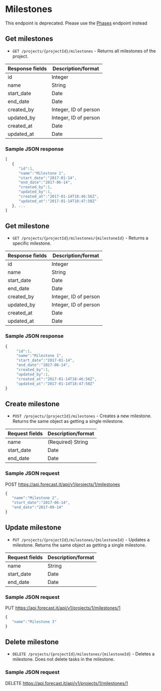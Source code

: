 # Milestones

This endpoint is deprecated. Please use the [Phases](../sections/phases.md#phases) endpoint instead

## Get milestones

- `GET /projects/{projectId}/milestones` - Returns all milestones of the project.

| Response fields | Description/format    |
| --------------- | --------------------- |
| id              | Integer               |
| name            | String                |
| start_date      | Date                  |
| end_date        | Date                  |
| created_by      | Integer, ID of person |
| updated_by      | Integer, ID of person |
| created_at      | Date                  |
| updated_at      | Date                  |

### Sample JSON response

```javascript
[
   {
      "id":1,
      "name":"Milestone 1",
      "start_date":"2017-01-14",
      "end_date":"2017-06-14",
      "created_by":1,
      "updated_by":1,
      "created_at":"2017-01-14T18:46:56Z",
      "updated_at":"2017-01-14T18:47:58Z"
   }, ...
]
```

## Get milestone

- `GET /projects/{projectId}/milestones/{milestoneId}` - Returns a specific milestone.

| Response fields | Description/format    |
| --------------- | --------------------- |
| id              | Integer               |
| name            | String                |
| start_date      | Date                  |
| end_date        | Date                  |
| created_by      | Integer, ID of person |
| updated_by      | Integer, ID of person |
| created_at      | Date                  |
| updated_at      | Date                  |

### Sample JSON response

```javascript
{
     "id":1,
     "name":"Milestone 1",
     "start_date":"2017-01-14",
     "end_date":"2017-06-14",
     "created_by":1,
     "updated_by":1,
     "created_at":"2017-01-14T18:46:56Z",
     "updated_at":"2017-01-14T18:47:58Z"
}
```

## Create milestone

- `POST /projects/{projectId}/milestones` - Creates a new milestone. Returns the same object as getting a single milestone.

| Request fields | Description/format |
| -------------- | ------------------ |
| name           | (Required) String  |
| start_date     | Date               |
| end_date       | Date               |

### Sample JSON request

POST https://api.forecast.it/api/v1/projects/1/milestones

```javascript
{
   "name":"Milestone 2",
   "start_date":"2017-06-14",
   "end_date":"2017-09-14"
}
```

## Update milestone

- `PUT /projects/{projectId}/milestones/{milestoneId}` - Updates a milestone. Returns the same object as getting a single milestone.

| Request fields | Description/format |
| -------------- | ------------------ |
| name           | String             |
| start_date     | Date               |
| end_date       | Date               |

### Sample JSON request

PUT https://api.forecast.it/api/v1/projects/1/milestones/1

```javascript
{
   "name":"Milestone 3"
}
```

## Delete milestone

- `DELETE /projects/{projectId}/milestones/{milestoneId}` - Deletes a milestone. Does not delete tasks in the milestone.

### Sample JSON request

DELETE https://api.forecast.it/api/v1/projects/1/milestones/1
